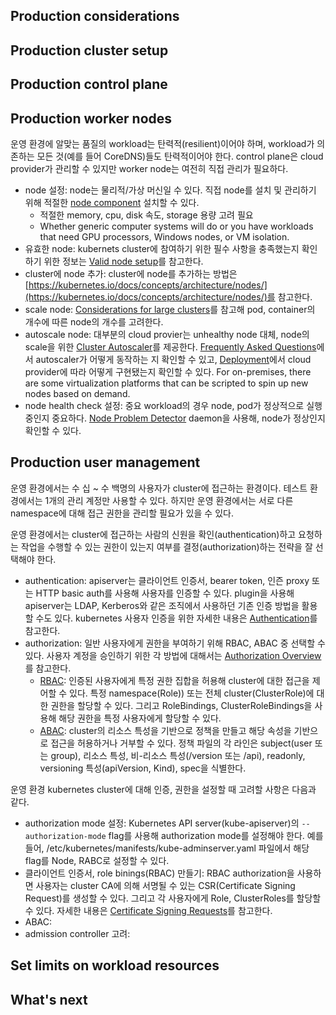 ## Production considerations
## Production cluster setup
## Production control plane
## Production worker nodes
운영 환경에 알맞는 품질의 workload는 탄력적(resilient)이어야 하며, workload가 의존하는 모든 것(예를 들어 CoreDNS)들도 탄력적이어야 한다. control plane은 cloud provider가 관리할 수 있지만 worker node는 여전히 직접 관리가 필요하다.
- node 설정: node는 물리적/가상 머신일 수 있다. 직접 node를 설치 및 관리하기 위해 적절한 [node component](https://kubernetes.io/docs/concepts/overview/components/#node-components) 설치할 수 있다.
    - 적절한 memory, cpu, disk 속도, storage 용량 고려 필요
    - Whether generic computer systems will do or you have workloads that need GPU processors, Windows nodes, or VM isolation.
- 유효한 node: kubernets cluster에 참여하기 위한 필수 사항을 충족했는지 확인하기 위한 정보는 [Valid node setup](https://kubernetes.io/docs/setup/best-practices/node-conformance/)를 참고한다.
- cluster에 node 추가: cluster에 node를 추가하는 방법은 [https://kubernetes.io/docs/concepts/architecture/nodes/](https://kubernetes.io/docs/concepts/architecture/nodes/)를 참고한다.
- scale node: [Considerations for large clusters](https://kubernetes.io/docs/setup/best-practices/cluster-large/)를 참고해 pod, container의 개수에 따른 node의 개수를 고려한다.
- autoscale node: 대부분의 cloud provier는 unhealthy node 대체, node의 scale을 위한 [Cluster Autoscaler](https://github.com/kubernetes/autoscaler/tree/master/cluster-autoscaler#readme)를 제공한다. [Frequently Asked Questions](https://github.com/kubernetes/autoscaler/blob/master/cluster-autoscaler/FAQ.md)에서 autoscaler가 어떻게 동작하는 지 확인할 수 있고, [Deployment](https://github.com/kubernetes/autoscaler/tree/master/cluster-autoscaler#deployment)에서 cloud provider에 따라 어떻게 구현됐는지 확인할 수 있다. For on-premises, there are some virtualization platforms that can be scripted to spin up new nodes based on demand.
- node health check 설정: 중요 workload의 경우 node, pod가 정상적으로 실행 중인지 중요하다. [Node Problem Detector](https://kubernetes.io/docs/tasks/debug/debug-cluster/monitor-node-health/) daemon을 사용해, node가 정상인지 확인할 수 있다.

## Production user management
운영 환경에서는 수 십 ~ 수 백명의 사용자가 cluster에 접근하는 환경이다. 테스트 환경에서는 1개의 관리 계정만 사용할 수 있다. 하지만 운영 환경에서는 서로 다른 namespace에 대해 접근 권한을 관리할 필요가 있을 수 있다.

운영 환경에서는 cluster에 접근하는 사람의 신원을 확인(authentication)하고 요청하는 작업을 수행할 수 있는 권한이 있는지 여부를 결정(authorization)하는 전략을 잘 선택해야 한다.

- authentication: apiserver는 클라이언트 인증서, bearer token, 인즌 proxy 또는 HTTP basic auth를 사용해 사용자를 인증할 수 있다. plugin을 사용해 apiserver는 LDAP, Kerberos와 같은 조직에서 사용하던 기존 인증 방법을 활용할 수도 있다. kubernetes 사용자 인증을 위한 자세한 내용은 [Authentication](https://kubernetes.io/docs/reference/access-authn-authz/authentication/)를 참고한다.
- authorization: 일반 사용자에게 권한을 부여하기 위해 RBAC, ABAC 중 선택할 수 있다. 사용자 계정을 승인하기 위한 각 방법에 대해서는 [Authorization Overview](https://kubernetes.io/docs/reference/access-authn-authz/authorization/)를 참고한다.
    - [RBAC](https://kubernetes.io/docs/reference/access-authn-authz/rbac/): 인증된 사용자에게 특정 권한 집합을 허용해 cluster에 대한 접근을 제어할 수 있다. 특정 namespace(Role)) 또는 전체 cluster(ClusterRole)에 대한 권한을 할당할 수 있다. 그리고 RoleBindings, ClusterRoleBindings을 사용해 해당 권한을 특정 사용자에게 할당할 수 있다.
    - [ABAC](https://kubernetes.io/docs/reference/access-authn-authz/abac/): cluster의 리소스 특성을 기반으로 정책을 만들고 해당 속성을 기반으로 접근을 허용하거나 거부할 수 있다. 정책 파일의 각 라인은 subject(user 또는 group), 리소스 특성, 비-리소스 특성(/version 또는 /api), readonly, versioning 특성(apiVersion, Kind), spec을 식별한다.

운영 환경 kubernetes cluster에 대해 인증, 권한을 설정할 때 고려할 사항은 다음과 같다.
- authorization mode 설정: Kubernetes API server(kube-apiserver)의 `--authorization-mode` flag를 사용해 authorization mode를 설정해야 한다. 예를 들어, /etc/kubernetes/manifests/kube-adminserver.yaml 파일에서 해당 flag를 Node, RABC로 설정할 수 있다.
- 클라이언트 인증서, role binings(RBAC) 만들기: RBAC authorization을 사용하면 사용자는 cluster CA에 의해 서명될 수 있는 CSR(Certificate Signing Request)를 생성할 수 있다. 그리고 각 사용자에게 Role, ClusterRoles를 할당할 수 있다. 자세한 내용은 [Certificate Signing Requests](https://kubernetes.io/docs/reference/access-authn-authz/certificate-signing-requests/)를 참고한다.
- ABAC:
- admission controller 고려:

## Set limits on workload resources
## What's next